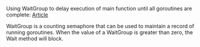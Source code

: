 Using WaitGroup to delay execution of main function until all goroutines are
complete: [Article](https://www.golangprograms.com/advance-programs/how-to-use-waitgroup-to-delay-execution-of-the-main-function-until-after-all-goroutines-are-complete.html)

WaitGroup is a counting semaphore that can be used to maintain a record of
running goroutines. When the value of a WaitGroup is greater than zero, the
Wait method will block.
